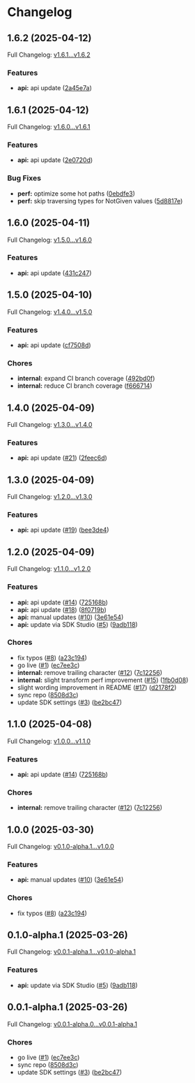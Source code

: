# Changelog

## 1.6.2 (2025-04-12)

Full Changelog: [v1.6.1...v1.6.2](https://github.com/Svahnar/svahnar-python/compare/v1.6.1...v1.6.2)

### Features

* **api:** api update ([2a45e7a](https://github.com/Svahnar/svahnar-python/commit/2a45e7ae508c9ba5ae31c47a49b7679607aa752b))

## 1.6.1 (2025-04-12)

Full Changelog: [v1.6.0...v1.6.1](https://github.com/Svahnar/svahnar-python/compare/v1.6.0...v1.6.1)

### Features

* **api:** api update ([2e0720d](https://github.com/Svahnar/svahnar-python/commit/2e0720dfb06e045bb5b7698387132c4882a87e15))


### Bug Fixes

* **perf:** optimize some hot paths ([0ebdfe3](https://github.com/Svahnar/svahnar-python/commit/0ebdfe3e4cb33fff5d14267e5b794501ad5eb758))
* **perf:** skip traversing types for NotGiven values ([5d8817e](https://github.com/Svahnar/svahnar-python/commit/5d8817e30393fb3361c42eea1c4f2945d6c0bb9b))

## 1.6.0 (2025-04-11)

Full Changelog: [v1.5.0...v1.6.0](https://github.com/Svahnar/svahnar-python/compare/v1.5.0...v1.6.0)

### Features

* **api:** api update ([431c247](https://github.com/Svahnar/svahnar-python/commit/431c247dd21e0b73277d36470904a1e59c37bcec))

## 1.5.0 (2025-04-10)

Full Changelog: [v1.4.0...v1.5.0](https://github.com/Svahnar/svahnar-python/compare/v1.4.0...v1.5.0)

### Features

* **api:** api update ([cf7508d](https://github.com/Svahnar/svahnar-python/commit/cf7508d01894f7eb8fc97c52d8cd183e191c49c5))


### Chores

* **internal:** expand CI branch coverage ([492bd0f](https://github.com/Svahnar/svahnar-python/commit/492bd0f1d969a16534e4cd2e379c5c9e75f73041))
* **internal:** reduce CI branch coverage ([f666714](https://github.com/Svahnar/svahnar-python/commit/f666714ba48db9151b5f6fac0fc55318219a1483))

## 1.4.0 (2025-04-09)

Full Changelog: [v1.3.0...v1.4.0](https://github.com/Svahnar/svahnar-python/compare/v1.3.0...v1.4.0)

### Features

* **api:** api update ([#21](https://github.com/Svahnar/svahnar-python/issues/21)) ([2feec6d](https://github.com/Svahnar/svahnar-python/commit/2feec6d5ce4cbba891f9bdd2d7bcbab4e9b41428))

## 1.3.0 (2025-04-09)

Full Changelog: [v1.2.0...v1.3.0](https://github.com/Svahnar/svahnar-python/compare/v1.2.0...v1.3.0)

### Features

* **api:** api update ([#19](https://github.com/Svahnar/svahnar-python/issues/19)) ([bee3de4](https://github.com/Svahnar/svahnar-python/commit/bee3de4b0b283b6f2c42b464f1a373def1c94822))

## 1.2.0 (2025-04-09)

Full Changelog: [v1.1.0...v1.2.0](https://github.com/Svahnar/svahnar-python/compare/v1.1.0...v1.2.0)

### Features

* **api:** api update ([#14](https://github.com/Svahnar/svahnar-python/issues/14)) ([725168b](https://github.com/Svahnar/svahnar-python/commit/725168ba76812111a3d9713a437cb84ec32928c4))
* **api:** api update ([#18](https://github.com/Svahnar/svahnar-python/issues/18)) ([8f0719b](https://github.com/Svahnar/svahnar-python/commit/8f0719b187e3170b69a5927035cfd45cb86edd8e))
* **api:** manual updates ([#10](https://github.com/Svahnar/svahnar-python/issues/10)) ([3e61e54](https://github.com/Svahnar/svahnar-python/commit/3e61e54fc866fc4e9e995020c193657261b040f0))
* **api:** update via SDK Studio ([#5](https://github.com/Svahnar/svahnar-python/issues/5)) ([9adb118](https://github.com/Svahnar/svahnar-python/commit/9adb118b93546daab171919e7e05fba56e7cfdcd))


### Chores

* fix typos ([#8](https://github.com/Svahnar/svahnar-python/issues/8)) ([a23c194](https://github.com/Svahnar/svahnar-python/commit/a23c194a27c3b1e0c63ed66cf3cc52b7d3f84b2a))
* go live ([#1](https://github.com/Svahnar/svahnar-python/issues/1)) ([ec7ee3c](https://github.com/Svahnar/svahnar-python/commit/ec7ee3cffa0c4f3c5175c311a88079c31b2a29a8))
* **internal:** remove trailing character ([#12](https://github.com/Svahnar/svahnar-python/issues/12)) ([7c12256](https://github.com/Svahnar/svahnar-python/commit/7c12256d67a176fb25f1f3d3f6e7923eeb65c077))
* **internal:** slight transform perf improvement ([#15](https://github.com/Svahnar/svahnar-python/issues/15)) ([1fb0d08](https://github.com/Svahnar/svahnar-python/commit/1fb0d0840818f980c70c7fe07f6b6130ae51f983))
* slight wording improvement in README ([#17](https://github.com/Svahnar/svahnar-python/issues/17)) ([d2178f2](https://github.com/Svahnar/svahnar-python/commit/d2178f220907a4faf582a06f809d0e6434639c94))
* sync repo ([8508d3c](https://github.com/Svahnar/svahnar-python/commit/8508d3cc6cff7e92695af5b35a08ea06eabd1e13))
* update SDK settings ([#3](https://github.com/Svahnar/svahnar-python/issues/3)) ([be2bc47](https://github.com/Svahnar/svahnar-python/commit/be2bc47c168157dca68cb92686fbafcc584d8f6a))

## 1.1.0 (2025-04-08)

Full Changelog: [v1.0.0...v1.1.0](https://github.com/Svahnar/svahnar-python/compare/v1.0.0...v1.1.0)

### Features

* **api:** api update ([#14](https://github.com/Svahnar/svahnar-python/issues/14)) ([725168b](https://github.com/Svahnar/svahnar-python/commit/725168ba76812111a3d9713a437cb84ec32928c4))


### Chores

* **internal:** remove trailing character ([#12](https://github.com/Svahnar/svahnar-python/issues/12)) ([7c12256](https://github.com/Svahnar/svahnar-python/commit/7c12256d67a176fb25f1f3d3f6e7923eeb65c077))

## 1.0.0 (2025-03-30)

Full Changelog: [v0.1.0-alpha.1...v1.0.0](https://github.com/Svahnar/svahnar-python/compare/v0.1.0-alpha.1...v1.0.0)

### Features

* **api:** manual updates ([#10](https://github.com/Svahnar/svahnar-python/issues/10)) ([3e61e54](https://github.com/Svahnar/svahnar-python/commit/3e61e54fc866fc4e9e995020c193657261b040f0))


### Chores

* fix typos ([#8](https://github.com/Svahnar/svahnar-python/issues/8)) ([a23c194](https://github.com/Svahnar/svahnar-python/commit/a23c194a27c3b1e0c63ed66cf3cc52b7d3f84b2a))

## 0.1.0-alpha.1 (2025-03-26)

Full Changelog: [v0.0.1-alpha.1...v0.1.0-alpha.1](https://github.com/Svahnar/svahnar-python/compare/v0.0.1-alpha.1...v0.1.0-alpha.1)

### Features

* **api:** update via SDK Studio ([#5](https://github.com/Svahnar/svahnar-python/issues/5)) ([9adb118](https://github.com/Svahnar/svahnar-python/commit/9adb118b93546daab171919e7e05fba56e7cfdcd))

## 0.0.1-alpha.1 (2025-03-26)

Full Changelog: [v0.0.1-alpha.0...v0.0.1-alpha.1](https://github.com/Svahnar/svahnar-python/compare/v0.0.1-alpha.0...v0.0.1-alpha.1)

### Chores

* go live ([#1](https://github.com/Svahnar/svahnar-python/issues/1)) ([ec7ee3c](https://github.com/Svahnar/svahnar-python/commit/ec7ee3cffa0c4f3c5175c311a88079c31b2a29a8))
* sync repo ([8508d3c](https://github.com/Svahnar/svahnar-python/commit/8508d3cc6cff7e92695af5b35a08ea06eabd1e13))
* update SDK settings ([#3](https://github.com/Svahnar/svahnar-python/issues/3)) ([be2bc47](https://github.com/Svahnar/svahnar-python/commit/be2bc47c168157dca68cb92686fbafcc584d8f6a))
